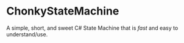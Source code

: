 # ChonkyStateMachine
A simple, short, and sweet C# State Machine that is *fast* and easy to understand/use.
